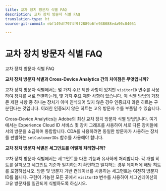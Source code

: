 ```yaml
---
title: 교차 장치 방문자 식별 FAQ
description: 교차 장치 방문자 식별 FAQ
translation-type: ht
source-git-commit: ebf149df7974f9f2889b6fe938088eda90c84051

---
```



# 교차 장치 방문자 식별 FAQ

교차 장치 방문자 식별 FAQ

**교차 장치 방문자 식별과 Cross-Device Analytics 간의 차이점은 무엇입니까?**

교차 장치 방문자 식별에서는 몇 가지 주요 제한 사항이 있지만 `visitorID` 변수를 사용하여 장치를 서로 연결하는데, 몇 가지 주요 제한 사항이 있습니다. 이 식별 방법의 가장 큰 제한 사항 중 하나는 장치가 이미 인식되어 있지 않은 경우 인증되지 않은 히트는 구분된다는 것입니다. 이러한 인증되지 않은 히트는 고유 방문자 수를 부풀릴 수 있습니다.

Cross-Device Analytics는 Adobe의 최신 교차 장치 방문자 식별 방법입니다. 여기에서는 Experience Cloud ID 서비스 및 장치 그래프를 사용하여 서로 다른 장치들에서의 방문을 소급하여 통합합니다. CDA를 사용하려면 동일한 방문자가 사용하는 장치를 판별하는 `setCustomerIDs` 함수를 사용해야 합니다.

**교차 장치 방문자 식별은 세그먼트를 어떻게 처리합니까?**

교차 장치 방문자 식별에서는 세그먼트를 다른 기능과 유사하게 처리합니다. 각 개별 히트를 살펴보고 세그먼트 기준과 일치하는지 확인하고 일치하는 경우 데이터에 해당 히트를 포함하십시오. 방문 및 방문자 기반 컨테이너를 사용하는 세그먼트는 여전히 방문자 ID를 봅니다. 구현이 가능한 모든 곳에서 `visitorID` 변수를 사용하여 세그멘테이션의 고유 방문자를 일관되게 식별하도록 하십시오.
